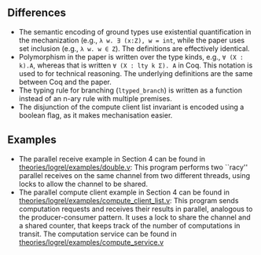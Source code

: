 ## Differences

- The semantic encoding of ground types use existential quantification in the
  mechanization (e.g., `λ w. ∃ (x:Z), w = int`, while the paper uses set
  inclusion (e.g., `λ w. w ∈ Z`). The definitions are effectively identical.
- Polymorphism in the paper is written over the type kinds, e.g., `∀ (X : k).A`,
  whereas that is written `∀ (X : lty k Σ). A` in Coq. This notation is used to
  for technical reasoning. The underlying definitions are the same between
  Coq and the paper.
- The typing rule for branching (`ltyped_branch`) is written as a function
  instead of an n-ary rule with multiple premises.
- The disjunction of the compute client list invariant is encoded using a boolean
  flag, as it makes mechanisation easier.

## Examples

- The parallel receive example in Section 4 can be found in
  [theories/logrel/examples/double.v](../theories/logrel/examples/double.v):
  This program performs two ``racy'' parallel receives on the same channel from
  two different threads, using locks to allow the channel to be shared.
- The parallel compute client example in Section 4 can be found in
  [theories/logrel/examples/compute_client_list.v](../theories/logrel/examples/compute_client_list.v):
  This program sends computation requests and receives their results in parallel,
  analogous to the producer-consumer pattern. It uses a lock to share the channel
  and a shared counter, that keeps track of the number of computations in transit.
  The computation service can be found in [theories/logrel/examples/compute_service.v](../theories/logrel/examples/compute_service.v)
